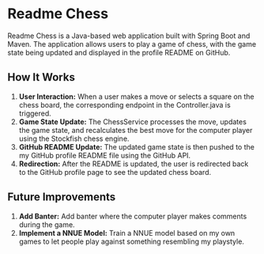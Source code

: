 # Readme Chess

Readme Chess is a Java-based web application built with Spring Boot and Maven. The application allows users to play a game of chess, with the game state being updated and displayed in the profile README on GitHub.

## How It Works

1. **User Interaction:** When a user makes a move or selects a square on the chess board, the corresponding endpoint in the Controller.java is triggered.
2. **Game State Update:** The ChessService processes the move, updates the game state, and recalculates the best move for the computer player using the Stockfish chess engine.
3. **GitHub README Update:** The updated game state is then pushed to the my GitHub profile README file using the GitHub API.
4. **Redirection:** After the README is updated, the user is redirected back to the GitHub profile page to see the updated chess board.

## Future Improvements
1. **Add Banter:** Add banter where the computer player makes comments during the game.
2. **Implement a NNUE Model:** Train a NNUE model based on my own games to let people play against something resembling my playstyle.